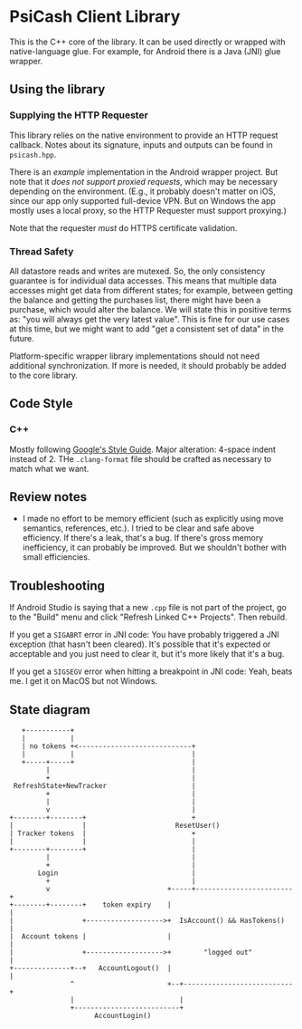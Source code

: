 # PsiCash Client Library

This is the C++ core of the library. It can be used directly or wrapped with native-language glue. For example, for Android there is a Java (JNI) glue wrapper.

## Using the library

### Supplying the HTTP Requester

This library relies on the native environment to provide an HTTP request callback. Notes about its signature, inputs and outputs can be found in `psicash.hpp`.

There is an _example_ implementation in the Android wrapper project. But note that it _does not support proxied requests_, which may be necessary depending on the environment. (E.g., it probably doesn't matter on iOS, since our app only supported full-device VPN. But on Windows the app mostly uses a local proxy, so the HTTP Requester must support proxying.)

Note that the requester _must_ do HTTPS certificate validation.

### Thread Safety

All datastore reads and writes are mutexed. So, the only consistency guarantee is for individual data accesses. This means that multiple data accesses might get data from different states; for example, between getting the balance and getting the purchases list, there might have been a purchase, which would alter the balance. We will state this in positive terms as: "you will always get the very latest value". This is fine for our use cases at this time, but we might want to add "get a consistent set of data" in the future.

Platform-specific wrapper library implementations should not need additional synchronization. If more is needed, it should probably be added to the core library.


## Code Style

### C++

Mostly following [Google's Style Guide](https://google.github.io/styleguide/cppguide.html). Major alteration: 4-space indent instead of 2. THe `.clang-format` file should be crafted as necessary to match what we want.

## Review notes

* I made no effort to be memory efficient (such as explicitly using move semantics, references, etc.). I tried to be clear and safe above efficiency. If there's a leak, that's a bug. If there's gross memory inefficiency, it can probably be improved. But we shouldn't bother with small efficiencies.

## Troubleshooting

If Android Studio is saying that a new `.cpp` file is not part of the project, go to the "Build" menu and click "Refresh Linked C++ Projects". Then rebuild.

If you get a `SIGABRT` error in JNI code: You have probably triggered a JNI exception (that hasn't been cleared). It's possible that it's expected or acceptable and you just need to clear it, but it's more likely that it's a bug.

If you get a `SIGSEGV` error when hitting a breakpoint in JNI code: Yeah, beats me. I get it on MacOS but not Windows.

## State diagram

```
   +-----------+
   |           |
   | no tokens +<----------------------------+
   |           |                             |
   +-----+-----+                             |
         |                                   |
         +                                   |
 RefreshState+NewTracker                     |
         +                                   |
         |                                   |
         v                                   |
+--------+--------+                          +
|                 |                      ResetUser()
| Tracker tokens  |                          +
|                 |                          |
+--------+--------+                          |
         |                                   |
         +                                   |
       Login                                 |
         +                                   |
         v                             +-----+------------------------+
+--------+--------+    token expiry    |                              |
|                 +------------------->+  IsAccount() && HasTokens()  |
|  Account tokens |                    |                              |
|                 +------------------->+        "logged out"          |
+--------------+--+   AccountLogout()  |                              |
               ^                       +--+---------------------------+
               |                          |
               +--------------------------+
                     AccountLogin()
```
